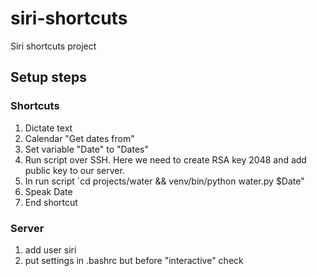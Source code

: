 # siri-shortcuts
Siri shortcuts project

## Setup steps
### Shortcuts

1. Dictate text
2. Calendar "Get dates from"
3. Set variable "Date" to "Dates"
4. Run script over SSH. Here we need to create RSA key 2048 and add public key to our server.
5. In run script `cd projects/water && venv/bin/python water.py $Date"
6. Speak Date
7. End shortcut

### Server
1. add user siri
2. put settings in .bashrc but before "interactive" check
